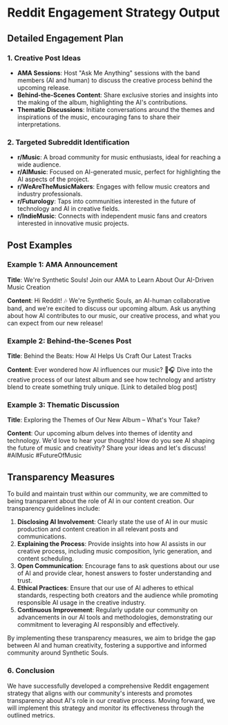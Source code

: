

# Reddit Engagement Strategy Output

## Detailed Engagement Plan

### 1. Creative Post Ideas
- **AMA Sessions**: Host "Ask Me Anything" sessions with the band members (AI and human) to discuss the creative process behind the upcoming release.
- **Behind-the-Scenes Content**: Share exclusive stories and insights into the making of the album, highlighting the AI's contributions.
- **Thematic Discussions**: Initiate conversations around the themes and inspirations of the music, encouraging fans to share their interpretations.

### 2. Targeted Subreddit Identification
- **r/Music**: A broad community for music enthusiasts, ideal for reaching a wide audience.
- **r/AIMusic**: Focused on AI-generated music, perfect for highlighting the AI aspects of the project.
- **r/WeAreTheMusicMakers**: Engages with fellow music creators and industry professionals.
- **r/Futurology**: Taps into communities interested in the future of technology and AI in creative fields.
- **r/IndieMusic**: Connects with independent music fans and creators interested in innovative music projects.

## Post Examples

### Example 1: AMA Announcement
**Title**: We're Synthetic Souls! Join our AMA to Learn About Our AI-Driven Music Creation

**Content**:
Hi Reddit! 🎶 We're Synthetic Souls, an AI-human collaborative band, and we're excited to discuss our upcoming album. Ask us anything about how AI contributes to our music, our creative process, and what you can expect from our new release!

### Example 2: Behind-the-Scenes Post
**Title**: Behind the Beats: How AI Helps Us Craft Our Latest Tracks

**Content**:
Ever wondered how AI influences our music? 🤖🎧 Dive into the creative process of our latest album and see how technology and artistry blend to create something truly unique. [Link to detailed blog post]

### Example 3: Thematic Discussion
**Title**: Exploring the Themes of Our New Album – What's Your Take?

**Content**:
Our upcoming album delves into themes of identity and technology. We'd love to hear your thoughts! How do you see AI shaping the future of music and creativity? Share your ideas and let's discuss! #AIMusic #FutureOfMusic

## Transparency Measures

To build and maintain trust within our community, we are committed to being transparent about the role of AI in our content creation. Our transparency guidelines include:

1. **Disclosing AI Involvement**: Clearly state the use of AI in our music production and content creation in all relevant posts and communications.
2. **Explaining the Process**: Provide insights into how AI assists in our creative process, including music composition, lyric generation, and content scheduling.
3. **Open Communication**: Encourage fans to ask questions about our use of AI and provide clear, honest answers to foster understanding and trust.
4. **Ethical Practices**: Ensure that our use of AI adheres to ethical standards, respecting both creators and the audience while promoting responsible AI usage in the creative industry.
5. **Continuous Improvement**: Regularly update our community on advancements in our AI tools and methodologies, demonstrating our commitment to leveraging AI responsibly and effectively.

By implementing these transparency measures, we aim to bridge the gap between AI and human creativity, fostering a supportive and informed community around Synthetic Souls.

### 6. Conclusion
We have successfully developed a comprehensive Reddit engagement strategy that aligns with our community's interests and promotes transparency about AI's role in our creative process. Moving forward, we will implement this strategy and monitor its effectiveness through the outlined metrics.